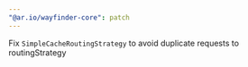 ```yaml
---
"@ar.io/wayfinder-core": patch
---
```


Fix `SimpleCacheRoutingStrategy` to avoid duplicate requests to routingStrategy
